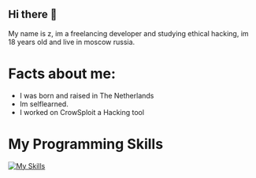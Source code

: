 ## Hi there 👋
My name is z, im a freelancing developer and studying ethical hacking, im 18 years old and live in moscow russia.

# Facts about me:

- I was born and raised in The Netherlands
- Im selflearned.
- I worked on CrowSploit a Hacking tool

# My Programming Skills
[![My Skills](https://skillicons.dev/icons?i=arch,linux,cs,cpp,py,php,js,html,css,rust&perline=10)](https://skillicons.dev)

